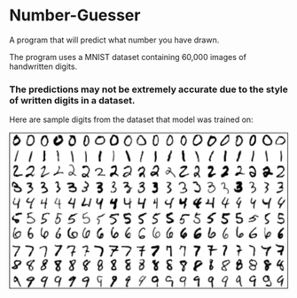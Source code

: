 # Number-Guesser
A program that will predict what number you have drawn.

The program uses a MNIST dataset containing 60,000 images of handwritten digits.

### The predictions may not be extremely accurate due to the style of written digits in a dataset.

Here are sample digits from the dataset that model was trained on:

![Example](dataset.png)
